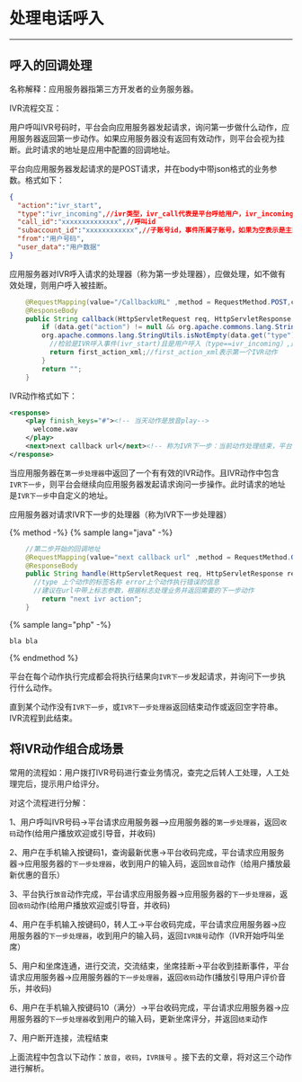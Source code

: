 

# 处理电话呼入

<!-- toc -->

----



## 呼入的回调处理

名称解释：应用服务器指第三方开发者的业务服务器。



IVR流程交互：

用户呼叫IVR号码时，平台会向应用服务器发起请求，询问第一步做什么动作，应用服务器返回第一步动作。如果应用服务器没有返回有效动作，则平台会视为挂断。此时请求的地址是应用中配置的回调地址。

平台向应用服务器发起请求的是POST请求，并在body中带json格式的业务参数。格式如下：



```json
{
  "action":"ivr_start",
  "type":"ivr_incoming",//ivr类型，ivr_call代表是平台呼给用户，ivr_incoming表示用户呼入
  "call_id":"xxxxxxxxxxxxxx",//呼叫id
  "subaccount_id":"xxxxxxxxxxxx",//子账号id，事件所属子账号，如果为空表示是主账号的事件
  "from":"用户号码",
  "user_data":"用户数据"
}
```


应用服务器对IVR呼入请求的处理器（称为第一步处理器），应做处理，如不做有效处理，则用户呼入被挂断。



```java
    @RequestMapping(value="/CallbackURL" ,method = RequestMethod.POST,consumes = "application/json;charset=utf-8",produces = "text/plain;charset=utf-8")
    @ResponseBody
    public String callback(HttpServletRequest req, HttpServletResponse res, @RequestBody Map<String, Object> data){
        if (data.get("action") != null && org.apache.commons.lang.StringUtils.isNotEmpty(data.get("action").toString()) && "ivr_start".equals(data.get("action").toString())&&
        org.apache.commons.lang.StringUtils.isNotEmpty(data.get("type").toString()) && "ivr_incoming".equals(data.get("type").toString())) {
          //检验是IVR呼入事件(ivr_start)且是用户呼入（type==ivr_incoming）,返回操作的第一步处理
          return first_action_xml;//first_action_xml表示第一个IVR动作
        }
        return "";
    }
```

IVR动作格式如下：

```xml
<response>
    <play finish_keys="#"><!-- 当天动作是放音play-->
      welcome.wav
    </play>
    <next>next callback url</next><!-- 称为IVR下一步：当前动作处理结束，平台请求的新的地址，用来询问下一步执行什么动作；如果没有这个地址，则在该动作处理完之后，平台结束IVR流程 -->
</response>
```

当应用服务器在`第一步处理器`中返回了一个有有效的IVR动作。且IVR动作中包含 `IVR下一步`，则平台会继续向应用服务器发起请求询问一步操作。此时请求的地址是`IVR下一步`中自定义的地址。

应用服务器对请求IVR下一步的处理器（称为IVR下一步处理器）

{% method -%}
{% sample lang="java" -%}
```java
	//第二步开始的回调地址
    @RequestMapping(value="next callback url" ,method = RequestMethod.GET,consumes = "application/json;charset=utf-8",produces = "text/plain;charset=utf-8")
    @ResponseBody
    public String handle(HttpServletRequest req, HttpServletResponse res,@RequestParam String type,@RequestParam String error)  {
      //type 上个动作的标签名称 error上个动作执行错误的信息
      //建议在url中带上标志参数，根据标志处理业务并返回需要的下一步动作
        return "next ivr action";
    }
```
{% sample lang="php" -%}
```
bla bla
```
{% endmethod %}

平台在每个动作执行完成都会将执行结果向`IVR下一步`发起请求，并询问下一步执行什么动作。

直到某个动作没有`IVR下一步`，或`IVR下一步处理器`返回结束动作或返回空字符串。IVR流程到此结束。


## 将IVR动作组合成场景

常用的流程如：用户拨打IVR号码进行查业务情况，查完之后转人工处理，人工处理完后，提示用户给评分。

对这个流程进行分解：

1、用户呼叫IVR号码->平台请求应用服务器-->应用服务器的`第一步处理器`，返回`收码`动作(给用户播放欢迎或引导音，并收码)

2、用户在手机输入按键码1，查询最新优惠->平台收码完成，平台请求应用服务器->应用服务器的`下一步处理器`，收到用户的输入码，返回`放音`动作（给用户播放最新优惠的音乐）

3、平台执行`放音`动作完成，平台请求应用服务器->应用服务器的`下一步处理器`，返回`收码`动作(给用户播放欢迎或引导音，并收码)

4、用户在手机输入按键码0，转人工->平台收码完成，平台请求应用服务器->应用服务器的`下一步处理器`，收到用户的输入码，返回`IVR拨号`动作（IVR开始呼叫坐席）

5、用户和坐席连通，进行交流，交流结束，坐席挂断->平台收到挂断事件，平台请求应用服务器->应用服务器的`下一步处理器`，返回`收码`动作(播放引导用户评价音乐，并收码)

6、用户在手机输入按键码10（满分）->平台收码完成，平台请求应用服务器->应用服务器的`下一步处理器`收到用户的输入码，更新坐席评分，并返回`结束`动作

7、用户断开连接，流程结束



上面流程中包含以下动作：`放音`，`收码`，`IVR拨号` 。接下去的文章，将对这三个动作进行解析。


